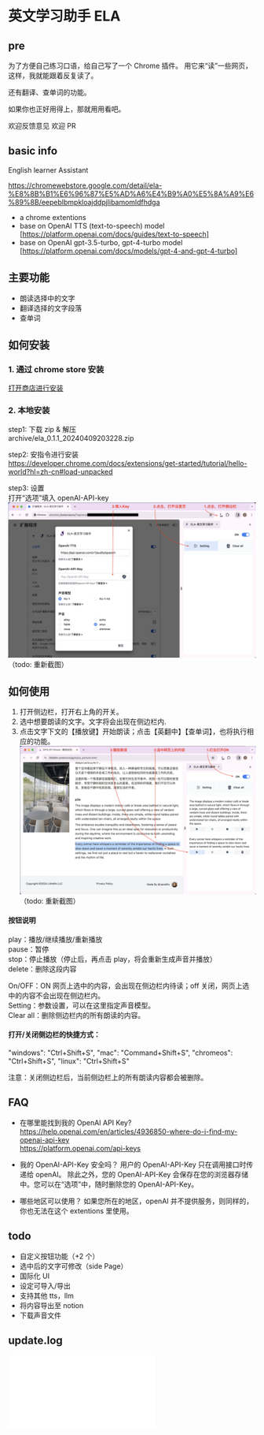 # 英文学习助手 ELA

## pre

为了方便自己练习口语，给自己写了一个 Chrome 插件。
用它来“读”一些网页，这样，我就能跟着反复读了。

还有翻译、查单词的功能。

如果你也正好用得上，那就用用看吧。

欢迎反馈意见 欢迎 PR

## basic info

English learner Assistant

https://chromewebstore.google.com/detail/ela-%E8%8B%B1%E6%96%87%E5%AD%A6%E4%B9%A0%E5%8A%A9%E6%89%8B/eepeblbmpkloajddpjlibamomldfhdga

- a chrome extentions
- base on OpenAI TTS (text-to-speech) model [https://platform.openai.com/docs/guides/text-to-speech]
- base on OpenAI gpt-3.5-turbo, gpt-4-turbo model [https://platform.openai.com/docs/models/gpt-4-and-gpt-4-turbo]

## 主要功能

- 朗读选择中的文字
- 翻译选择的文字段落
- 查单词

## 如何安装

### 1. 通过 chrome store 安装

[打开商店进行安装](https://chromewebstore.google.com/detail/ela-%E8%8B%B1%E6%96%87%E5%AD%A6%E4%B9%A0%E5%8A%A9%E6%89%8B/eepeblbmpkloajddpjlibamomldfhdga)

### 2. 本地安装

step1: 下载 zip & 解压  
archive/ela_0.1.1_20240409203228.zip

step2: 安指令进行安装  
https://developer.chrome.com/docs/extensions/get-started/tutorial/hello-world?hl=zh-cn#load-unpacked

step3: 设置  
打开“选项”填入 openAI-API-key  
![how to setting](/doc/images/setting.png)
（todo: 重新截图）

## 如何使用

1. 打开侧边栏，打开右上角的开关。
2. 选中想要朗读的文字。文字将会出现在侧边栏内.
3. 点击文字下文的【播放键】开始朗读；点击【英翻中】【查单词】，也将执行相应的功能。
   ![how to setting](/doc/images/demo1.png)
（todo: 重新截图）

#### 按钮说明

play：播放/继续播放/重新播放  
pause：暂停  
stop：停止播放（停止后，再点击 play，将会重新生成声音并播放）  
delete：删除这段内容

On/OFF：ON 网页上选中的内容，会出现在侧边栏内待读；off 关闭，网页上选中的内容不会出现在侧边栏内。  
Setting：参数设置，可以在这里指定声音模型。  
Clear all：删除侧边栏内的所有朗读的内容。

#### 打开/关闭侧边栏的快捷方式：

"windows": "Ctrl+Shift+S",
"mac": "Command+Shift+S",
"chromeos": "Ctrl+Shift+S",
"linux": "Ctrl+Shift+S"

注意：关闭侧边栏后，当前侧边栏上的所有朗读内容都会被删除。

## FAQ

- 在哪里能找到我的 OpenAI API Key?  
  https://help.openai.com/en/articles/4936850-where-do-i-find-my-openai-api-key  
  https://platform.openai.com/api-keys

- 我的 OpenAI-API-Key 安全吗？
  用户的 OpenAI-API-Key 只在调用接口时传递给 openAI。
  除此之外，您的 OpenAI-API-Key 会保存在您的浏览器存储中。您可以在“选项”中，随时删除您的 OpenAI-API-Key。

- 哪些地区可以使用？
  如果您所在的地区，openAI 并不提供服务，则同样的，你也无法在这个 extentions 里使用。

## todo

- 自定义按钮功能（+2 个）
- 选中后的文字可修改（side Page）
- 国际化 UI
- 设定可导入/导出
- 支持其他 tts，llm
- 将内容导出至 notion
- 下载声音文件

## update.log

![how to setting](/doc/update.log.md)

